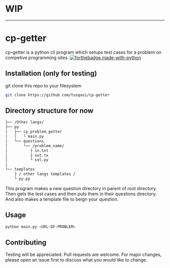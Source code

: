 # **WIP**
___
# cp-getter

cp-getter is a python cli program which setups test cases for a problem on competive programming sites.
[![forthebadge made-with-python](http://ForTheBadge.com/images/badges/made-with-python.svg)](https://www.python.org/)

## Installation (only for testing)

git clone this repo to your filesystem  

```bash
git clone https://github.com/tusqasi/cp-getter
```

## Directory structure for now
```bash
├── /Other langs/
├── py
│   ├── cp_problem_getter
│   │   └ main.py
│   └── questions
│       └── /problem_name/
│          ├ in.txt
│          ├ out.tx
│          └ sol.py
│
└── templates
    ├ / other langs templates /
    └ py.py
```
This program makes a new question directory in parent of root directory. Then gets the test cases and then puts them in their questions directory. And also makes a template file to beign your question.
## Usage

```bash
python main.py <URL-OF-PROBLEM>
```

## Contributing
Testing will be appreciated. Pull requests are welcome. For major changes, please open an issue first to discuss what you would like to change.

